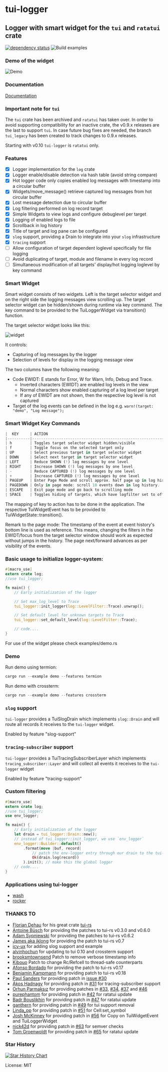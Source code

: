 # tui-logger

## Logger with smart widget for the `tui` and `ratatui` crate

[![dependency status](https://deps.rs/repo/github/gin66/tui-logger/status.svg?service=github&nocache=0_9_1)](https://deps.rs/repo/github/gin66/tui-logger)
![Build examples](https://github.com/gin66/tui-logger/workflows/Build%20examples/badge.svg?service=github)


### Demo of the widget

![Demo](https://github.com/gin66/tui-logger/blob/master/doc/demo_v0.6.6.gif?raw=true)

### Documentation

[Documentation](https://docs.rs/tui-logger/latest/tui_logger/)

### Important note for `tui`

The `tui` crate has been archived and `ratatui` has taken over.
In order to avoid supporting compatibility for an inactive crate,
the v0.9.x releases are the last to support `tui`. In case future bug fixes
are needed, the branch `tui_legacy` has been created to track changes to 0.9.x releases.

Starting with v0.10 `tui-logger` is `ratatui` only.

### Features

- [X] Logger implementation for the `log` crate
- [X] Logger enable/disable detection via hash table (avoid string compare)
- [X] Hot logger code only copies enabled log messages with timestamp into a circular buffer
- [X] Widgets/move_message() retrieve captured log messages from hot circular buffer
- [X] Lost message detection due to circular buffer
- [X] Log filtering performed on log record target
- [X] Simple Widgets to view logs and configure debuglevel per target
- [X] Logging of enabled logs to file
- [X] Scrollback in log history
- [x] Title of target and log pane can be configured
- [X] `slog` support, providing a Drain to integrate into your `slog` infrastructure
- [X] `tracing` support
- [ ] Allow configuration of target dependent loglevel specifically for file logging
- [ ] Avoid duplicating of target, module and filename in every log record
- [ ] Simultaneous modification of all targets' display/hot logging loglevel by key command

### Smart Widget

Smart widget consists of two widgets. Left is the target selector widget and
on the right side the logging messages view scrolling up. The target selector widget
can be hidden/shown during runtime via key command.
The key command to be provided to the TuiLoggerWidget via transition() function.

The target selector widget looks like this:

![widget](https://github.com/gin66/tui-logger/blob/master/doc/example.png?raw=true)

It controls:

- Capturing of log messages by the logger
- Selection of levels for display in the logging message view

The two columns have the following meaning:

- Code EWIDT: E stands for Error, W for Warn, Info, Debug and Trace.
  + Inverted characters (EWIDT) are enabled log levels in the view
  + Normal characters show enabled capturing of a log level per target
  + If any of EWIDT are not shown, then the respective log level is not captured
- Target of the log events can be defined in the log e.g. `warn!(target: "demo", "Log message");`

### Smart Widget Key Commands
```rust
|  KEY     | ACTION
|----------|-----------------------------------------------------------|
| h        | Toggles target selector widget hidden/visible
| f        | Toggle focus on the selected target only
| UP       | Select previous target in target selector widget
| DOWN     | Select next target in target selector widget
| LEFT     | Reduce SHOWN (!) log messages by one level
| RIGHT    | Increase SHOWN (!) log messages by one level
| -        | Reduce CAPTURED (!) log messages by one level
| +        | Increase CAPTURED (!) log messages by one level
| PAGEUP   | Enter Page Mode and scroll approx. half page up in log history.
| PAGEDOWN | Only in page mode: scroll 10 events down in log history.
| ESCAPE   | Exit page mode and go back to scrolling mode
| SPACE    | Toggles hiding of targets, which have logfilter set to off
```

The mapping of key to action has to be done in the application. The respective TuiWidgetEvent
has to be provided to TuiWidgetState::transition().

Remark to the page mode: The timestamp of the event at event history's bottom line is used as
reference. This means, changing the filters in the EWIDT/focus from the target selector window
should work as expected without jumps in the history. The page next/forward advances as
per visibility of the events.

### Basic usage to initialize logger-system:
```rust
#[macro_use]
extern crate log;
//use tui_logger;

fn main() {
    // Early initialization of the logger

    // Set max_log_level to Trace
    tui_logger::init_logger(log::LevelFilter::Trace).unwrap();

    // Set default level for unknown targets to Trace
    tui_logger::set_default_level(log::LevelFilter::Trace);

    // code....
}
```

For use of the widget please check examples/demo.rs

### Demo

Run demo using termion:

```rust
cargo run --example demo --features termion
```

Run demo with crossterm:

```rust
cargo run --example demo --features crossterm
```

### `slog` support

`tui-logger` provides a TuiSlogDrain which implements `slog::Drain` and will route all records
it receives to the `tui-logger` widget.

Enabled by feature "slog-support"

### `tracing-subscriber` support

`tui-logger` provides a TuiTracingSubscriberLayer which implements
`tracing_subscriber::Layer` and will collect all events
it receives to the `tui-logger` widget

Enabled by feature "tracing-support"

### Custom filtering
```rust
#[macro_use]
extern crate log;
//use tui_logger;
use env_logger;

fn main() {
    // Early initialization of the logger
    let drain = tui_logger::Drain::new();
    // instead of tui_logger::init_logger, we use `env_logger`
    env_logger::Builder::default()
        .format(move |buf, record|
            // patch the env-logger entry through our drain to the tui-logger
            Ok(drain.log(record))
        ).init(); // make this the global logger
    // code....
}
```

### Applications using tui-logger

* [wash](https://github.com/wasmCloud/wash)
* [rocker](https://github.com/atlassian/rocker)

### THANKS TO

* [Florian Dehau](https://github.com/fdehau) for his great crate [tui-rs](https://github.com/fdehau/tui-rs)
* [Antoine Büsch](https://github.com/abusch) for providing the patches to tui-rs v0.3.0 and v0.6.0
* [Adam Sypniewski](https://github.com/ajsyp) for providing the patches to tui-rs v0.6.2
* [James aka jklong](https://github.com/jklong) for providing the patch to tui-rs v0.7
* [icy-ux](https://github.com/icy-ux) for adding slog support and example
* [alvinhochun](https://github.com/alvinhochun) for updating to tui 0.10 and crossterm support
* [brooksmtownsend](https://github.com/brooksmtownsend) Patch to remove verbose timestamp info
* [Kibouo](https://github.com/Kibouo) Patch to change Rc/Refcell to thread-safe counterparts
* [Afonso Bordado](https://github.com/afonso360) for providing the patch to tui-rs v0.17
* [Benjamin Kampmann](https://github.com/gnunicorn) for providing patch to tui-rs v0.18
* [Paul Sanders](https://github.com/pms1969) for providing patch in [issue #30](https://github.com/gin66/tui-logger/issues/30)
* [Ákos Hadnagy](https://github.com/ahadnagy) for providing patch in [#31](https://github.com/gin66/tui-logger/issues/31) for tracing-subscriber support
* [Orhun Parmaksız](https://github.com/orhun) for providing patches in [#33](https://github.com/gin66/tui-logger/issues/33), [#34](https://github.com/gin66/tui-logger/issues/34), [#37](https://github.com/gin66/tui-logger/issues/37) and [#46](https://github.com/gin66/tui-logger/issues/46)
* [purephantom](https://github.com/purephantom) for providing patch in [#42](https://github.com/gin66/tui-logger/issues/42) for ratatui update
* [Badr Bouslikhin](https://github.com/badrbouslikhin) for providing patch in [#47](https://github.com/gin66/tui-logger/issues/47) for ratatui update
* [ganthern](https://github.com/ganthern) for providing patch in [#49](https://github.com/gin66/tui-logger/issues/49) for tui support removal
* [Linda_pp](https://github.com/rhysd) for providing patch in [#51](https://github.com/gin66/tui-logger/issues/51) for Cell:set_symbol
* [Josh McKinney](https://github.com/joshka) for providing patch in
[#56](https://github.com/gin66/tui-logger/issues/56) for Copy on TuiWidgetEvent and
TuiLoggerWidget
* [nick42d](https://github.com/nick42d) for providing patch in
[#63](https://github.com/gin66/tui-logger/issues/63) for semver checks
* [Tom Groenwoldt](https://github.com/tomgroenwoldt) for providing patch in [#65](https://github.com/gin66/tui-logger/issues/65) for ratatui update

### Star History

[![Star History Chart](https://api.star-history.com/svg?repos=gin66/tui-logger&type=Date)](https://star-history.com/#gin66/tui-logger&Date)

License: MIT
